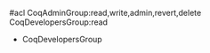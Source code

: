 #acl CoqAdminGroup:read,write,admin,revert,delete CoqDevelopersGroup:read
 * CoqDevelopersGroup


 
